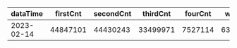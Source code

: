 |dataTime|firstCnt|secondCnt|thirdCnt|fourCnt|winCnt|vrate|wrate|
|-|-|-|-|-|-|-|-|
|2023-02-14|44847101|44430243|33499971|7527114|6323169|86.8%|13.4%|